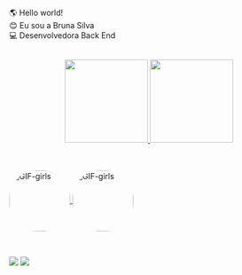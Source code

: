 <div align="left">
🌎 Hello world! <br>
😊 Eu sou a Bruna Silva <br>
💻 Desenvolvedora Back End <br>
</div>

  ## 
  
  <div align="center">
  <a href="https://github.com/brunalsilva">
  <img height="150em" src="https://github-readme-stats.vercel.app/api?username=brunalsilva&show_icons=true&theme=radical&include_all_commits=true&count_private=true"/>
  <img height="150em" src="https://github-readme-stats.vercel.app/api/top-langs/?username=brunalsilva&layout=compact&langs_count=7&theme=radical"/>
  </div>
  
   ##
  
<div style="display: inline_block"><br>
  <img align="center" alt="GIF-girls" height="110" style="border-radius:50px;" src="https://user-images.githubusercontent.com/90981638/141023056-45ba58ad-3977-4168-9b0f-d38ec1734b96.gif">
  <img align="center" alt="GIF-girls" height="110" style="border-radius:50px;" src="https://user-images.githubusercontent.com/90981638/141023418-dcc1c7ef-0166-4771-9c19-58cd48c7146c.gif">
  </dif>
  
 ##
  <br>
  <div> 
    <a href="https://www.linkedin.com/in/bruna-silva-671402224/" target="_blank"><img src="https://img.shields.io/badge/-LinkedIn-%230077B5?style=for-the-badge&logo=linkedin&logoColor=white" target="_blank"></a> 
  <a href = "mailto:dev.brunalima@gmail.com"><img src="https://img.shields.io/badge/-Gmail-%23333?style=for-the-badge&logo=gmail&logoColor=white" target="_blank"></a>
 </div>

<!--
**brunalsilva/brunalsilva** is a ✨ _special_ ✨ repository because its `README.md` (this file) appears on your GitHub profile.

